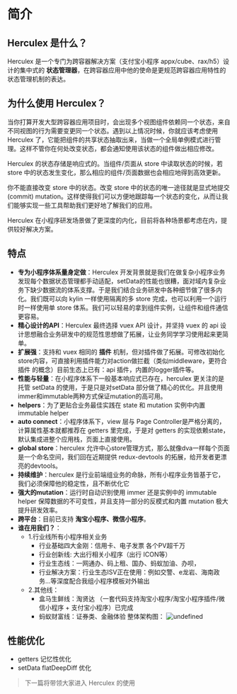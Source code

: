 # 简介

## Herculex 是什么？
Herculex 是一个专门为跨容器解决方案（支付宝小程序 appx/cube、rax/h5）设计的集中式的 **状态管理器**，在跨容器应用中他的使命是更规范跨容器应用特性的状态管理机制的表达。

## 为什么使用 Herculex？

当你打算开发大型跨容器应用项目时，会出现多个视图组件依赖同一个状态，来自不同视图的行为需要变更同一个状态。遇到以上情况时候，你就应该考虑使用 Herculex 了，它能把组件的共享状态抽取出来，当做一个全局单例模式进行管理。这样不管你在何处改变状态，都会通知使用该状态的组件做出相应修改。

Herculex 的状态存储是响应式的。当组件/页面从 store 中读取状态的时候，若 store 中的状态发生变化，那么相应的组件/页面数据也会相应地得到高效更新。

你不能直接改变 store 中的状态。改变 store 中的状态的唯一途径就是显式地提交 (commit) mutation。这样使得我们可以方便地跟踪每一个状态的变化，从而让我们能够实现一些工具帮助我们更好地了解我们的应用。

Herculex 在小程序研发场景做了更深度的内化，目前将各种场景都考虑在内，提供较好解决方案。

## 特点

- **专为小程序体系量身定做**：Herculex 开发背景就是我们在做复杂小程序业务发现每个数据状态管理都手动适配，setData的性能也很糟，面对域内复杂业务下缺少数据流的体系支撑。于是我们结合业务研发中各种细节做了很多内化。我们既可以向 kylin 一样使用隔离的多 store 完成，也可以利用一个运行时一样使用单 store 体系。我们可以轻易的拿到组件实例，让组件和组件通信更容易。
- **精心设计的API**：Herculex 最终选择 vuex API 设计，并坚持 vuex 的 api 设计思想融合业务研发中的规范性思想做了拓展，让业务同学学习使用起来更简单。
- **扩展强**：支持和 vuex 相同的 **插件** 机制，但对插件做了拓展。可修改初始化store内容，可直接利用插件能力对action做拦截（类似middleware，更符合 插件 的概念）目前生态上已有：api 插件，内置的logger插件等。
- **性能与轻量**：在小程序体系下一般基本响应式已存在，herculex 更关注的是托管 setData 的使用，于是只是对setData 部分做了精心的优化。并且使用immer和immutable两种方式保证mutation的高可用。
- **helpers**：为了更贴合业务最佳实践在 state 和 mutation 实例中内置 immutable helper
- **auto connect**：小程序体系下，view 层与 Page Controller是严格分离的，计算属性基本就都推荐在 getters 里完成，于是对 getters 的实现依赖state，默认集成进整个应用栈，页面上直接使用。
- **global store**：herculex 允许中心store管理方式，那么就像dva一样每个页面是一个命名空间，我们回在近期提供 redux-devtools 的拓展，给开发者更漂亮的devtools。
- **持续维护**：herculex 是行业前端组业务的命脉，所有小程序业务皆基于它，我们必须保障他的稳定性，且不断优化它
- **强大的mutation**：运行时自动识别使用 immer 还是实例中的 immutable helper 保障数据的不可变性，并且支持一部分的反模式和内置 mutation 极大提升研发效率。
- **跨平台**：目前已支持 **淘宝小程序、微信小程序**。
- **谁在用我们？**：
   - 1.行业线所有小程序相关业务
      - 行业基础四大金刚：信用卡、电子发票 各个PV超千万
      - 行业创新线: 大出行相关小程序（出行 ICON等）
      - 行业生态线：一网通办、码上租、国办、蚂蚁加油、办呗，
      - 行业解决方案：行业生态ISV正在使用：例如交警、e龙岩、海南政务...等深度配合我组小程序模板对外输出
   - 2.其他线：
      - 盒马生鲜线：淘贤达 （一套代码支持淘宝小程序/淘宝小程序插件/微信小程序 + 支付宝小程序）已完成
      - 蚂蚁财富线：证券类、金融体验
整体架构图：
![undefined](https://intranetproxy.alipay.com/skylark/lark/0/2019/png/82549/1547979414659-0215a2e6-be13-4eb2-914d-982071cbc15a.png) 

## 性能优化

- getters 记忆性优化
- setData flatDeepDiff 优化

> 下一篇将带领大家进入 Herculex 的使用